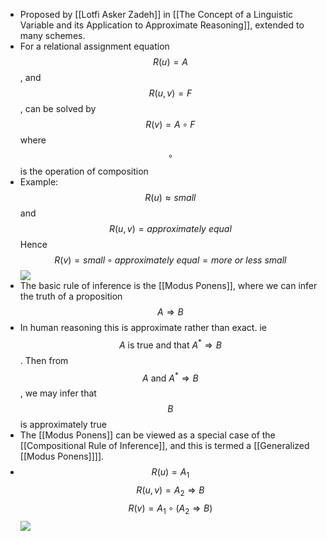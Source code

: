 ---
---
- Proposed by [[Lotfi Asker Zadeh]] in [[The Concept of a Linguistic Variable and its Application to Approximate Reasoning]], extended to many schemes. 
- For a relational assignment equation $$R(u) = A$$, and $$R(u,v) = F$$, can be solved by $$R(v) = A \circ F$$ where $$\circ$$ is the operation of composition
- Example:
$$R(u) \approx small$$ and $$R(u,v) = \textit{approximately equal}$$
Hence
$$R(v) = \textit{small} \circ \textit{approximately equal} = \textit {more or less small}$$
![](https://firebasestorage.googleapis.com/v0/b/firescript-577a2.appspot.com/o/imgs%2Fapp%2FPaperReadings%2FTvcO1HJYgG.png?alt=media&token=7dc99d42-621d-4ac2-8380-4e046651535e)
- The basic rule of inference is the [[Modus Ponens]], where we can infer the truth of a proposition $$A \Rightarrow B$$
- In human reasoning this is approximate rather than exact. ie $$A \text{ is true and that }  A^*\Rightarrow B$$. Then from $$A \text{ and } A^* \Rightarrow B$$, we may infer that $$B$$ is approximately true
- The [[Modus Ponens]] can be viewed as a special case of the [[Compositional Rule of Inference]], and this is termed a [[Generalized [[Modus Ponens]]]]. 
- $$R(u) = A_1$$
$$R(u,v) = A_2 \Rightarrow B$$
$$R(v) = A_1 \circ (A_2 \Rightarrow B)$$
![](https://firebasestorage.googleapis.com/v0/b/firescript-577a2.appspot.com/o/imgs%2Fapp%2FPaperReadings%2FQ5jEZTN-al.png?alt=media&token=1833b8ea-089c-4cae-9d77-5d3162e067fc)

